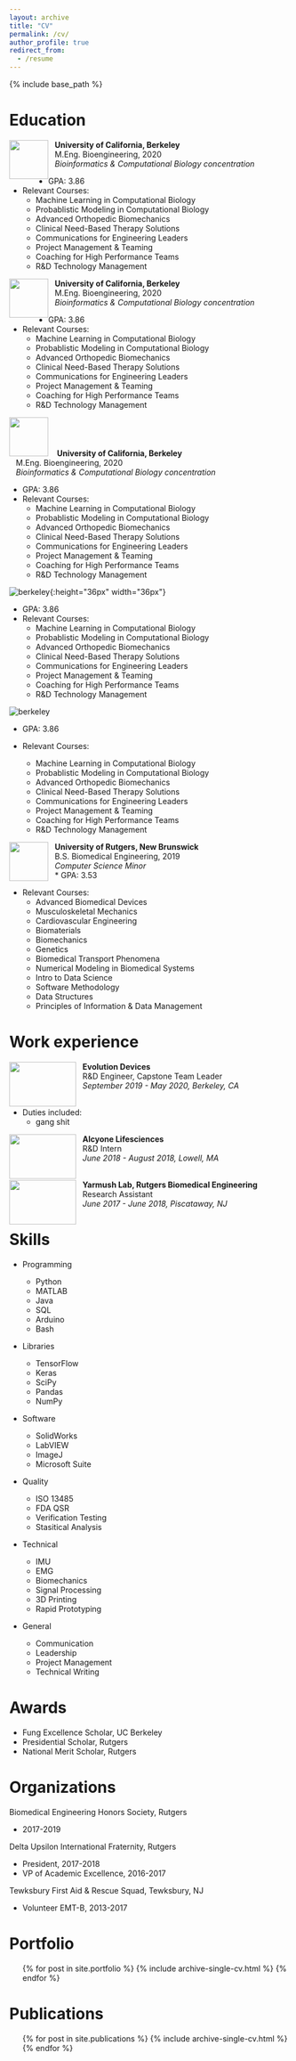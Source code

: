 ```yaml
---
layout: archive
title: "CV"
permalink: /cv/
author_profile: true
redirect_from:
  - /resume
---
```


{% include base_path %}

Education
======
<!-- * M.Eng. in Bioengineering, University of California - Berkeley, 2020
  * Computational Biology & Bioinformatics Concentration
  * GPA: 3.86
* B.S. in Biomedical Engineering, Rutgers University - New Brunswick, 2019
  * Minor in Computer Science
  * GPA: 3.53 -->


<img style="float: left;" src="/images/berkeley.png" width="70" height="70"/> &nbsp;
&nbsp;**University of California, Berkeley**<br>
&nbsp;&nbsp;&nbsp;M.Eng. Bioengineering, 2020 <br>
&nbsp;&nbsp;&nbsp;*Bioinformatics & Computational Biology concentration* <br>
* GPA: 3.86
* Relevant Courses: 
  * Machine Learning in Computational Biology
  * Probablistic Modeling in Computational Biology
  * Advanced Orthopedic Biomechanics
  * Clinical Need-Based Therapy Solutions
  * Communications for Engineering Leaders
  * Project Management & Teaming
  * Coaching for High Performance Teams
  * R&D Technology Management

<img style="float: left;" src="https://upload.wikimedia.org/wikipedia/commons/a/a1/Seal_of_University_of_California%2C_Berkeley.svg" width="70" height="70"/> &nbsp;
&nbsp;**University of California, Berkeley**<br>
&nbsp;&nbsp;&nbsp;M.Eng. Bioengineering, 2020 <br>
&nbsp;&nbsp;&nbsp;*Bioinformatics & Computational Biology concentration* <br>
* GPA: 3.86
* Relevant Courses: 
  * Machine Learning in Computational Biology
  * Probablistic Modeling in Computational Biology
  * Advanced Orthopedic Biomechanics
  * Clinical Need-Based Therapy Solutions
  * Communications for Engineering Leaders
  * Project Management & Teaming
  * Coaching for High Performance Teams
  * R&D Technology Management

<img src="https://upload.wikimedia.org/wikipedia/commons/a/a1/Seal_of_University_of_California%2C_Berkeley.svg" width="70" height="70"/> &nbsp;
&nbsp;**University of California, Berkeley**<br>
&nbsp;&nbsp;&nbsp;M.Eng. Bioengineering, 2020 <br>
&nbsp;&nbsp;&nbsp;*Bioinformatics & Computational Biology concentration* <br>
* GPA: 3.86
* Relevant Courses: 
  * Machine Learning in Computational Biology
  * Probablistic Modeling in Computational Biology
  * Advanced Orthopedic Biomechanics
  * Clinical Need-Based Therapy Solutions
  * Communications for Engineering Leaders
  * Project Management & Teaming
  * Coaching for High Performance Teams
  * R&D Technology Management

![berkeley](/images/berkeley.png){:height="36px" width="36px"}
* GPA: 3.86
* Relevant Courses: 
  * Machine Learning in Computational Biology
  * Probablistic Modeling in Computational Biology
  * Advanced Orthopedic Biomechanics
  * Clinical Need-Based Therapy Solutions
  * Communications for Engineering Leaders
  * Project Management & Teaming
  * Coaching for High Performance Teams
  * R&D Technology Management

![berkeley](/images/berkeley.png)
* GPA: 3.86
* Relevant Courses: 
  * Machine Learning in Computational Biology
  * Probablistic Modeling in Computational Biology
  * Advanced Orthopedic Biomechanics
  * Clinical Need-Based Therapy Solutions
  * Communications for Engineering Leaders
  * Project Management & Teaming
  * Coaching for High Performance Teams
  * R&D Technology Management

  <!-- * Relevant Courses: Machine Learning in Computational Biology, Probablistic Modeling in Computational Biology, Advanced Orthopedic Biomechanics, Clinical Need-Based Therapy Solutions, Communications for Engineering Leaders, Project Management & Teaming, Coaching for High Performance Teams, R&D Technology Management -->

<img style="float: left;" src="images/rutgers.png" width="70" height="70"/> &nbsp;
&nbsp;**University of Rutgers, New Brunswick**<br>
&nbsp;&nbsp;&nbsp;B.S. Biomedical Engineering, 2019 <br>
&nbsp;&nbsp;&nbsp;*Computer Science Minor* <br>
&nbsp;&nbsp;&nbsp;* GPA: 3.53
<!-- * Relevant Courses: Advanced Biomedical Devices, Musculoskeletal Mechanics, Cardiovascular Engineering, Biomaterials, Biomedical Transport Phenomena, Biomechanics, Numerical Modeling in Biomedical Systems, Genetics, Intro to Data Science, Software Methodology, Principles of Information & Data Management, Data Structures -->
* Relevant Courses: 
  * Advanced Biomedical Devices
  * Musculoskeletal Mechanics
  * Cardiovascular Engineering
  * Biomaterials
  * Biomechanics
  * Genetics
  * Biomedical Transport Phenomena
  * Numerical Modeling in Biomedical Systems
  * Intro to Data Science
  * Software Methodology
  * Data Structures
  * Principles of Information & Data Management


Work experience
======
<!-- * R&D Engineer/Capstone Team Leader, Evolution Devices 
  * September 2019 - May 2020
  * Berkeley, CA
  * Duties included: Tagging issues -->

<img style="float: left;" src="evolutiondevices2.jpg" width="120" height="80"/> &nbsp;
&nbsp;**Evolution Devices**<br>
&nbsp;&nbsp;&nbsp;R&D Engineer, Capstone Team Leader <br>
&nbsp;&nbsp;&nbsp;*September 2019 - May 2020, Berkeley, CA* <br><bR>
* Duties included:
  * gang shit


<img style="float: left;" src="alcyonelogo.jpg" width="120" height="80"/> &nbsp;
&nbsp;**Alcyone Lifesciences**<br>
&nbsp;&nbsp;&nbsp;R&D Intern <br>
&nbsp;&nbsp;&nbsp;*June 2018 - August 2018, Lowell, MA* <br> <br>


<img style="float: left;" src="rutgerslogo2.jpg" width="120" height="80"/> &nbsp;
&nbsp;**Yarmush Lab, Rutgers Biomedical Engineering**<br>
&nbsp;&nbsp;&nbsp;Research Assistant <br>
&nbsp;&nbsp;&nbsp;*June 2017 - June 2018, Piscataway, NJ* <br>
  
Skills
======
* Programming
  * Python
  * MATLAB
  * Java
  * SQL
  * Arduino
  * Bash

* Libraries
  * TensorFlow
  * Keras
  * SciPy
  * Pandas
  * NumPy

* Software
  * SolidWorks
  * LabVIEW
  * ImageJ
  * Microsoft Suite

* Quality
  * ISO 13485
  * FDA QSR
  * Verification Testing
  * Stasitical Analysis

* Technical
  * IMU
  * EMG
  * Biomechanics
  * Signal Processing
  * 3D Printing
  * Rapid Prototyping

* General
  * Communication
  * Leadership
  * Project Management
  * Technical Writing

Awards
======
* Fung Excellence Scholar, UC Berkeley
* Presidential Scholar, Rutgers
* National Merit Scholar, Rutgers

Organizations
======
Biomedical Engineering Honors Society, Rutgers
  * 2017-2019

Delta Upsilon International Fraternity, Rutgers
  * President, 2017-2018
  * VP of Academic Excellence, 2016-2017

Tewksbury First Aid & Rescue Squad, Tewksbury, NJ
  * Volunteer EMT-B, 2013-2017

Portfolio
======
  <ul>{% for post in site.portfolio %}
    {% include archive-single-cv.html %}
  {% endfor %}</ul>

Publications
======
  <ul>{% for post in site.publications %}
    {% include archive-single-cv.html %}
  {% endfor %}</ul>
  